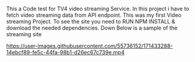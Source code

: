  This a Code test for TV4 video streaming Service. In this project i have to fetch video streaming data from API endpoint. This was my first Video streaming Project. To see the site you need to RUN NPM INSTALL & download the needed dependencies. Down Below is a sample of the streaming site





https://user-images.githubusercontent.com/55736152/171433288-14ebcf89-fe5c-44fa-98b1-d26ec67c739e.mp4

